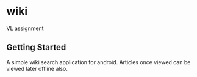 # wiki

VL assignment

## Getting Started

A simple wiki search application for android.
Articles once viewed can be viewed later offline also.
